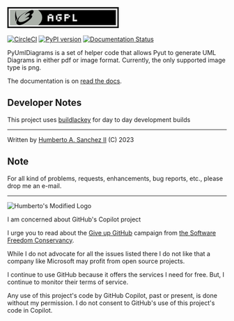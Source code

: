 <img src="./docs/agpl-license-web-badge-version-2-256x48.png"/> 

[![CircleCI](https://dl.circleci.com/status-badge/img/gh/hasii2011/pyumldiagrams/tree/master.svg?style=shield)](https://dl.circleci.com/status-badge/redirect/gh/hasii2011/pyumldiagrams/tree/master)
[![PyPI version](https://badge.fury.io/py/pyumldiagrams.svg)](https://badge.fury.io/py/pyumldiagrams)
[![Documentation Status](https://readthedocs.org/projects/pyumldiagrams/badge/?version=latest)](https://pyumldiagrams.readthedocs.io/en/latest/?badge=latest)

PyUmlDiagrams is a set of helper code that allows Pyut to generate UML Diagrams in either pdf or image format.  Currently,
the only supported image type is png.


The documentation is on [read the docs](https://pyumldiagrams.readthedocs.io/en/latest/).

## Developer Notes
This project uses [buildlackey](https://github.com/hasii2011/buildlackey) for day to day development builds

------

Written by <a href="mailto:email@humberto.a.sanchez.ii@gmail.com?subject=Hello Humberto">Humberto A. Sanchez II</a>  (C) 2023

## Note
For all kind of problems, requests, enhancements, bug reports, etc.,
please drop me an e-mail.

------


![Humberto's Modified Logo](https://raw.githubusercontent.com/wiki/hasii2011/gittodoistclone/images/SillyGitHub.png)

I am concerned about GitHub's Copilot project



I urge you to read about the
[Give up GitHub](https://GiveUpGitHub.org) campaign from
[the Software Freedom Conservancy](https://sfconservancy.org).

While I do not advocate for all the issues listed there I do not like that
a company like Microsoft may profit from open source projects.

I continue to use GitHub because it offers the services I need for free.  But, I continue
to monitor their terms of service.

Any use of this project's code by GitHub Copilot, past or present, is done
without my permission.  I do not consent to GitHub's use of this project's
code in Copilot.
